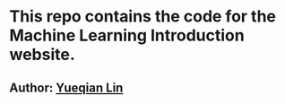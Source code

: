 # This repo contains the code for the Machine Learning Introduction website.
## Author: [Yueqian Lin](mailto:yueqian.lin@dukekunshan.edu.cn)

